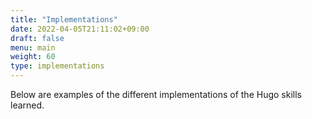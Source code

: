 ```yaml
---
title: "Implementations"
date: 2022-04-05T21:11:02+09:00
draft: false
menu: main
weight: 60
type: implementations
---
```

Below are examples of the different implementations of the Hugo skills learned.

